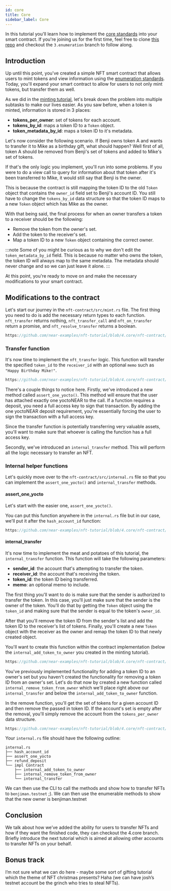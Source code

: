 ```yaml
---
id: core
title: Core
sidebar_label: Core
---
```


In this tutorial you'll learn how to implement the [core standards](https://nomicon.io/Standards/NonFungibleToken/Core.html) into your smart contract. If you're joining us for the first time, feel free to clone [this repo](https://github.com/near-examples/nft-tutorial) and checkout the `3.enumeration` branch to follow along.

## Introduction

Up until this point, you've created a simple NFT smart contract that allows users to mint tokens and view information using the [enumeration standards](https://nomicon.io/Standards/NonFungibleToken/Enumeration.html). Today, you'll expand your smart contract to allow for users to not only mint tokens, but transfer them as well.

As we did in the [minting tutorial](/docs/tutorials/contracts/nfts/minting), let's break down the problem into multiple subtasks to make our lives easier. As you saw before, when a token is minted, information is stored in 3 places:

- **tokens_per_owner**: set of tokens for each account.
- **tokens_by_id**: maps a token ID to a `Token` object.
- **token_metadata_by_id**: maps a token ID to it's metadata.

Let's now consider the following scenario. If Benji owns token A and wants to transfer it to Mike as a birthday gift, what should happen? Well first of all, token A should be removed from Benji's set of tokens and added to Mike's set of tokens.

If that's the only logic you implement, you'll run into some problems. If you were to do a view call to query for information about that token after it's been transferred to Mike, it would still say that Benji is the owner.

This is because the contract is still mapping the token ID to the old `Token` object that contains the `owner_id` field set to Benji's account ID. You still have to change the `tokens_by_id` data structure so that the token ID maps to a new `Token` object which has Mike as the owner.

With that being said, the final process for when an owner transfers a token to a receiver should be the following:

- Remove the token from the owner's set.
- Add the token to the receiver's set.
- Map a token ID to a new `Token` object containing the correct owner.

:::note
Some of you might be curious as to why we don't edit the `token_metadata_by_id` field. This is because no matter who owns the token, the token ID will always map to the same metadata. The metadata should never change and so we can just leave it alone.
:::

At this point, you're ready to move on and make the necessary modifications to your smart contract.

## Modifications to the contract

Let's start our journey in the `nft-contract/src/mint.rs` file. The first thing you need to do is add the necessary return types to each function. `nft_transfer` returns nothing, `nft_transfer_call` and `nft_on_transfer` return a promise, and `nft_resolve_transfer` returns a boolean.

```rust reference
https://github.com/near-examples/nft-tutorial/blob/4.core/nft-contract/src/nft_core.rs#L1-L71
```

### Transfer function

It's now time to implement the `nft_transfer` logic. This function will transfer the specified `token_id` to the `receiver_id` with an optional `memo` such as `"Happy Birthday Mike!"`.

```rust reference
https://github.com/near-examples/nft-tutorial/blob/4.core/nft-contract/src/nft_core.rs#L76-L96
```

There's a couple things to notice here. Firstly, we've introduced a new method called `assert_one_yocto()`. This method will ensure that the user has attached exactly one yoctoNEAR to the call. If a function requires a deposit, you need a full access key to sign that transaction. By adding the one yoctoNEAR deposit requirement, you're essentially forcing the user to sign the transaction with a full access key.

Since the transfer function is potentially transferring very valuable assets, you'll want to make sure that whoever is calling the function has a full access key.

Secondly, we've introduced an `internal_transfer` method. This will perform all the logic necessary to transfer an NFT.

### Internal helper functions

Let's quickly move over to the `nft-contract/src/internal.rs` file so that you can implement the `assert_one_yocto()` and `internal_transfer` methods.

#### assert_one_yocto

Let's start with the easier one, `assert_one_yocto()`.

You can put this function anywhere in the `internal.rs` file but in our case, we'll put it after the `hash_account_id` function:

```rust reference
https://github.com/near-examples/nft-tutorial/blob/4.core/nft-contract/src/internal.rs#L14-L21
```

#### internal_transfer

It's now time to implement the meat and potatoes of this tutorial, the `internal_transfer` function. This function will take the following parameters:

- **sender_id**: the account that's attempting to transfer the token.
- **receiver_id**: the account that's receiving the token.
- **token_id**: the token ID being transferred.
- **memo**: an optional memo to include.

The first thing you'll want to do is make sure that the sender is authorized to transfer the token. In this case, you'll just make sure that the sender is the owner of the token. You'll do that by getting the `Token` object using the `token_id` and making sure that the sender is equal to the token's `owner_id`.

After that you'll remove the token ID from the sender's list and add the token ID to the receiver's list of tokens. Finally, you'll create a new `Token` object with the receiver as the owner and remap the token ID to that newly created object.

You'll want to create this function within the contract implementation (below the `internal_add_token_to_owner` you created in the minting tutorial).

```rust reference
https://github.com/near-examples/nft-tutorial/blob/4.core/nft-contract/src/internal.rs#L98-L138
```

You've previously implemented functionality for adding a token ID to an owner's set but you haven't created the functionality for removing a token ID from an owner's set. Let's do that now by created a new function called `internal_remove_token_from_owner` which we'll place right above our `internal_transfer` and below the `internal_add_token_to_owner` function.

In the remove function, you'll get the set of tokens for a given account ID and then remove the passed in token ID. If the account's set is empty after the removal, you'll simply remove the account from the `tokens_per_owner` data structure.

```rust reference
https://github.com/near-examples/nft-tutorial/blob/4.core/nft-contract/src/internal.rs#L73-L96
```

Your `internal.rs` file should have the following outline:

```
internal.rs
├── hash_account_id
├── assert_one_yocto
├── refund_deposit
└── impl Contract
    ├── internal_add_token_to_owner
    ├── internal_remove_token_from_owner
    └── internal_transfer
```

We can then use the CLI to call the methods and show how to transfer NFTs to `benjiman.testnet` ;). We can then use the enumerable methods to show that the new owner is benjiman.testnet

## Conclusion

We talk about how we’ve added the ability for users to transfer NFTs and how if they want the finished code, they can checkout the 4.core branch. Briefly introduce the next tutorial which is aimed at allowing other accounts to transfer NFTs on your behalf.

## Bonus track

I’m not sure what we can do here - maybe some sort of gifting tutorial which the theme of NFT christmas presents? Haha (we can have josh’s testnet account be the grinch who tries to steal NFTs).
